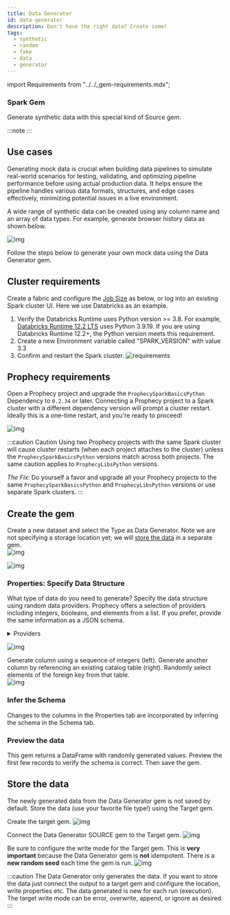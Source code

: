 ```yaml
---
title: Data Generator
id: data-generator
description: Don't have the right data? Create some!
tags:
  - synthetic
  - random
  - fake
  - data
  - generator
---
```


import Requirements from "../../\_gem-requirements.mdx";

<h3><span class="badge">Spark Gem</span></h3>

Generate synthetic data with this special kind of Source gem.

:::note
<Requirements
  packagename="ProphecySparkBasicsPython"
  packageversion="0.2.36"
  scalalib="8.5.0"
  pythonlib="1.9.24"
  packageversion122="Not Supported"
  packageversion143="Not Supported"
  packageversion154="Supported 0.2.36+"
/>
:::

## Use cases

Generating mock data is crucial when building data pipelines to simulate real-world scenarios for testing, validating, and optimizing pipeline performance before using actual production data. It helps ensure the pipeline handles various data formats, structures, and edge cases effectively, minimizing potential issues in a live environment.

A wide range of synthetic data can be created using any column name and an array of data types. For example, generate browser history data as shown below.

![img](../../img/synth_0_datasample.png)

Follow the steps below to generate your own mock data using the Data Generator gem.

## Cluster requirements

Create a fabric and configure the [Job Size](/docs/administration/Spark-fabrics/databricks/databricks.md) as below, or log into an existing Spark cluster UI. Here we use Databricks as an example.

1. Verify the Databricks Runtime uses Python version >= 3.8.
   For example, [Databricks Runtime 12.2 LTS](https://docs.databricks.com/en/release-notes/runtime/12.2lts.html) uses Python 3.9.19. If you are using Databricks Runtime 12.2+, the Python version meets this requirement.
2. Create a new Environment variable called "SPARK_VERSION" with value 3.3
3. Confirm and restart the Spark cluster.
   ![requirements](../../img/synth_0_1_requirements.png)

## Prophecy requirements

Open a Prophecy project and upgrade the `ProphecySparkBasicsPython` Dependency to `0.2.34` or later. Connecting a Prophecy project to a Spark cluster with a different dependency version will prompt a cluster restart. Ideally this is a one-time restart, and you're ready to proceed!

![img](../../img/synth_0_2_proph_reqiuirements.png)

:::caution Caution
Using two Prophecy projects with the same Spark cluster will cause cluster restarts (when each project attaches to the cluster) unless the `ProphecySparkBasicsPython` versions match across both projects. The same caution applies to `ProphecyLibsPython` versions.

_The Fix:_ Do yourself a favor and upgrade all your Prophecy projects to the same `ProphecySparkBasicsPython` and `ProphecyLibsPython` versions or use separate Spark clusters.
:::

## Create the gem

Create a new dataset and select the Type as Data Generator. Note we are not specifying a storage location yet; we will [store the data](#store-the-data) in a separate gem.  
![img](../../img/synth_1_new_dataset.png)

![img](../../img/synth_2_type.png)

### Properties: Specify Data Structure

What type of data do you need to generate? Specify the data structure using random data providers. Prophecy offers a selection of providers including integers, booleans, and elements from a list. If you prefer, provide the same information as a JSON schema.

<details>
<summary>Providers</summary>

## Providers

| Data Provider             | Description                                                                                                                                                                                                                                                 |
| ------------------------- | ----------------------------------------------------------------------------------------------------------------------------------------------------------------------------------------------------------------------------------------------------------- |
| Random Name               | Generates random names. Select Full Name, First Name, or Last Name as the sub-types.                                                                                                                                                                        |
| Random Address            | Generates random addresses.                                                                                                                                                                                                                                 |
| Random Email              | Generates random emails.                                                                                                                                                                                                                                    |
| Random Phone Number       | Generates random phone numbers based on specified or default pattern. Example: specify the pattern for a phone number as (###) ###-####.                                                                                                                    |
| Random String UUID        | Generates random UUIDs in string form.                                                                                                                                                                                                                      |
| Random Boolean Values     | Generates random boolean values (True/False).                                                                                                                                                                                                               |
| Random Integer Numbers    | Generates random integers within the range from Start Value to End Value.                                                                                                                                                                                   |
| Random Elements From List | Generates random values from the list of values. Just type into the `List Of Values` field.                                                                                                                                                                 |
| Random Date               | Generates random dates within the given range.                                                                                                                                                                                                              |
| Random DateTime           | Generates random datetime values within the given range.                                                                                                                                                                                                    |
| Random Foreign Key Values | Picks values randomly from specified foreign key column. Select another table to act as the reference table and provide the location, e.g., `catalog`.`database`.`table`. Select any column from the reference table to designate as Reference Column Name. |

## Common properties

| Name                       | Description                                                                           |
| -------------------------- | ------------------------------------------------------------------------------------- |
| Column Name                | Custom name for the output column.                                                    |
| Data Type                  | Data type of output column.                                                           |
| Null Percentage (Optional) | X percent of values will be populated as null in generated column based on Row Count. |

</details>

![img](../../img/synth_3_properties.png)

Generate column using a sequence of integers (left). Generate another column by referencing an existing catalog table (right). Randomly select elements of the foreign key from that table.  
![img](../../img/synth_7_seq_or_foreign.png)

### Infer the Schema

Changes to the columns in the Properties tab are incorporated by inferring the schema in the Schema tab.

### Preview the data

This gem returns a DataFrame with randomly generated values. Preview the first few records to verify the schema is correct. Then save the gem.

## Store the data

The newly generated data from the Data Generator gem is not saved by default. Store the data (use your favorite file type!) using the Target gem.

Create the target gem.
![img](../../img/synth_4_new_target.png)

Connect the Data Generator SOURCE gem to the Target gem.
![img](../../img/synth_5_connect_target.png)

Be sure to configure the write mode for the Target gem. This is **very important** because the Data Generator gem is **not** idempotent. There is a **new random seed** each time the gem is run.
![img](../../img/synth_6_write_mode.png)

:::caution
The Data Generator only generates the data. If you want to store the data just connect the output to a target gem and configure the location, write properties etc. The data generated is new for each run (execution). The target write mode can be error, overwrite, append, or ignore as desired.
:::

